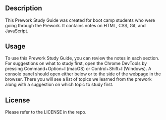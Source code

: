 # <Prework Study Guide Webpage>

## Description

This Prework Study Guide was created for boot camp students who were going through the Prework. It contains notes on HTML, CSS, Git, and JavaScript.



## Usage

To use this Prework Study Guide, you can review the notes in each section. For suggestions on what to study first, open the Chrome DevTools by pressing Command+Option+I (macOS) or Control+Shift+I (Windows). A console panel should open either below or to the side of the webpage in the browser. There you will see a list of topics we learned from the prework along with a suggestion on which topic to study first.

## License

Please refer to the LICENSE in the repo.